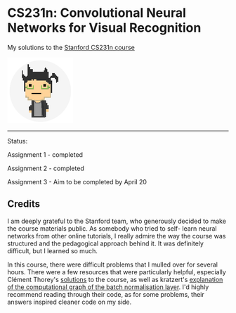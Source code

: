# CS231n: Convolutional Neural Networks for Visual Recognition

My solutions to the [Stanford CS231n course](http://cs231n.github.io/)

![alt text](https://github.com/hanyangtay/hanyang/raw/master/app/assets/images/personal/hy.png "Han Yang")

---

Status:

Assignment 1 - completed

Assignment 2 - completed

Assignment 3 - Aim to be completed by April 20


## Credits

I am deeply grateful to the Stanford team, who generously decided to make the course materials public. As somebody who tried to self- learn neural networks from other online tutorials, I really admire the way the course was structured and the pedagogical approach behind it. It was definitely difficult, but I learned so much.

In this course, there were difficult problems that I mulled over for several hours. There were a few resources that were particularly helpful, especially Clément Thorey's [solutions](https://github.com/cthorey/CS231) to the course, as well as kratzert's [explanation of the computational graph of the batch normalisation layer](https://kratzert.github.io/2016/02/12/understanding-the-gradient-flow-through-the-batch-normalization-layer.html). I'd highly recommend reading through their code, as for some problems, their answers inspired cleaner code on my side. 